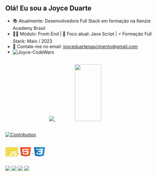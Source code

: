 ## Olá! Eu sou a Joyce Duarte

- 📚 Atualmente: Desenvolvedora Full Stack em formação na Kenzie Academy Brasil
- 👨‍💻 Módulo: Front-End | 🚀 Foco atual: Java Script | ⚡ Formação Full Stack: Maio / 2023
- 🔔 Contate-me no email: joyceduartenascimento@gmail.com
- <img align="center" alt="Joyce-CodeWars" src="https://www.codewars.com/users/JoyceDuarteNascimento/badges/small">

##

<div align="center">
  <a href="https://github.com/JoyceDuarteNascimento">
  <img height="180em" src="https://github-readme-stats.vercel.app/api?username=joyceduartenascimento&show_icons=true&theme=dracula&include_all_commits=true&count_private=true"/>
  <img width="41%" height="180em" src="https://github-readme-stats.vercel.app/api/top-langs/?username=joyceduartenascimento&layout=compact&theme=dracula&&hide_border=false"/>
</div><br>

![Contribution](https://activity-graph.herokuapp.com/graph?username=JoyceDuarteNascimento&theme=dracula&hide_border=true&area=true)

<div style="display: inline_block"><br>
  <img align="center" alt="Joyce-Js" height="30" width="40" src="https://raw.githubusercontent.com/devicons/devicon/master/icons/javascript/javascript-plain.svg">
  <img align="center" alt="Joyce-HTML" height="30" width="40" src="https://raw.githubusercontent.com/devicons/devicon/master/icons/html5/html5-original.svg">
  <img align="center" alt="Joyce-CSS" height="30" width="40" src="https://raw.githubusercontent.com/devicons/devicon/master/icons/css3/css3-original.svg">
</div>
  
  ##
 
<div> 
  <a href="https://www.instagram.com/joyceduartenascimento/" target="_blank"><img src="https://img.shields.io/badge/-Instagram-%23E4405F?style=for-the-badge&logo=instagram&logoColor=white" target="_blank"></a>
  <a href = "mailto:joyceduartenascimento@gmail.com"><img src="https://img.shields.io/badge/Gmail-D14836?style=for-the-badge&logo=gmail&logoColor=white" target="_blank"></a>
  <a href="https://www.linkedin.com/in/joyceduartenascimento/" target="_blank"><img src="https://img.shields.io/badge/LinkedIn-0077B5?style=for-the-badge&logo=linkedin&logoColor=white" target="_blank"></a>
  <a href="https://www.codewars.com/users/JoyceDuarteNascimento" target="_blank"><img src="https://img.shields.io/badge/Codewars-B1361E?style=for-the-badge&logo=Codewars&logoColor=white" target="_blank"></a>
</div>
